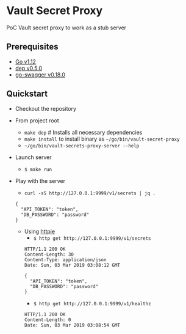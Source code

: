 # Vault Secret Proxy
PoC Vault secret proxy to work as a stub server

## Prerequisites
- [Go v1.12](https://golang.org/dl/)
- [dep v0.5.0](https://github.com/golang/dep/releases/tag/v0.5.0)
- [go-swagger v0.18.0](https://github.com/go-swagger/go-swagger/releases/tag/v0.18.0)

## Quickstart
- Checkout the repository
- From project root
  - `make dep` # Installs all necessary dependencies
  - `make install` to install binary as `~/go/bin/vault-secret-proxy`
  - `~/go/bin/vault-secrets-proxy-server --help`

- Launch server
  - `$ make run`

- Play with the server
  - `curl -sS http://127.0.0.1:9999/v1/secrets | jq .`
  ```
  {
    "API_TOKEN": "token",
    "DB_PASSWORD": "password"
  }
  ```
  - Using [httpie](https://github.com/jakubroztocil/httpie)
    - `$ http get http://127.0.0.1:9999/v1/secrets`
    ```
    HTTP/1.1 200 OK
    Content-Length: 30
    Content-Type: application/json
    Date: Sun, 03 Mar 2019 03:08:12 GMT

    {
      "API_TOKEN": "token",
      "DB_PASSWORD": "password"
    }
    ```
    - `$ http get http://127.0.0.1:9999/v1/healthz`
    ```
    HTTP/1.1 200 OK
    Content-Length: 0
    Date: Sun, 03 Mar 2019 03:08:54 GMT
    ```

